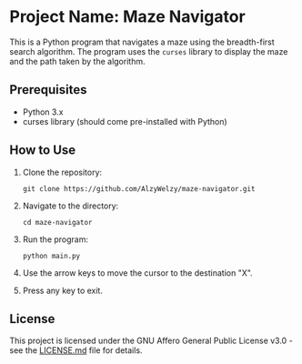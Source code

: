 # Project Name: Maze Navigator

This is a Python program that navigates a maze using the breadth-first search algorithm. The program uses the `curses` library to display the maze and the path taken by the algorithm.

## Prerequisites

- Python 3.x
- curses library (should come pre-installed with Python)

## How to Use

1. Clone the repository:

    `git clone https://github.com/AlzyWelzy/maze-navigator.git`

2. Navigate to the directory:

    `cd maze-navigator`

3. Run the program:

    `python main.py`

4. Use the arrow keys to move the cursor to the destination "X".
5. Press any key to exit.

## License

This project is licensed under the GNU Affero General Public License v3.0 - see the [LICENSE.md](LICENSE.md) file for details.
